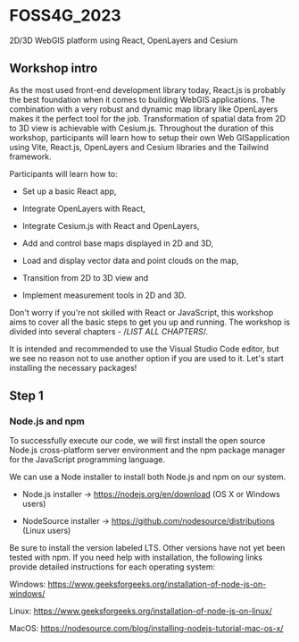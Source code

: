 # FOSS4G_2023

2D/3D WebGIS platform using React, OpenLayers and Cesium

## Workshop intro

As the most used front-end development library today, React.js is probably the best foundation when it comes to building WebGIS applications. The combination with a very robust and dynamic map library like OpenLayers makes it the perfect tool for the job. Transformation of spatial data from 2D to 3D view is achievable with Cesium.js. Throughout the duration of this workshop, participants will learn how to setup their own Web GISapplication using Vite, React.js, OpenLayers and Cesium libraries and the Tailwind framework.

Participants will learn how to:

-   Set up a basic React app,

-   Integrate OpenLayers with React,

-   Integrate Cesium.js with React and OpenLayers,

-   Add and control base maps displayed in 2D and 3D,

-   Load and display vector data and point clouds on the map,

-   Transition from 2D to 3D view and

-   Implement measurement tools in 2D and 3D.

Don't worry if you're not skilled with React or JavaScript, this workshop aims to cover all the basic steps to get you up and running. The workshop is divided into several chapters - /_LIST ALL CHAPTERS_/.

It is intended and recommended to use the Visual Studio Code editor, but we see no reason not to use another option if you are used to it. Let's start installing the necessary packages!

## Step 1

### Node.js and npm

To successfully execute our code, we will first install the open source Node.js cross-platform server environment and the npm package manager for the JavaScript programming language.

We can use a Node installer to install both Node.js and npm on our system.

-   Node.js installer -> <https://nodejs.org/en/download> (OS X or Windows users)

-   NodeSource installer -> <https://github.com/nodesource/distributions> (Linux users)

Be sure to install the version labeled LTS. Other versions have not yet been tested with npm. If you need help with installation, the following links provide detailed instructions for each operating system:

Windows: <https://www.geeksforgeeks.org/installation-of-node-js-on-windows/>

Linux: <https://www.geeksforgeeks.org/installation-of-node-js-on-linux/>

MacOS: <https://nodesource.com/blog/installing-nodejs-tutorial-mac-os-x/>
